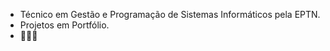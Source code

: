 - Técnico em Gestão e Programação de Sistemas Informáticos pela EPTN.
- Projetos em Portfólio. 
- 👨🏻‍💻
